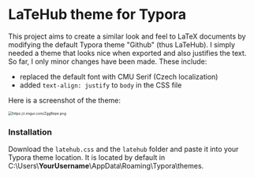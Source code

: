 # LaTeHub theme for Typora

This project aims to create a similar look and feel to LaTeX documents by modifying the default Typora theme "Github" (thus LaTeHub). I simply needed a theme that looks nice when exported and also justifies the text. So far, I only minor changes have been made. These include:

- replaced the default font with CMU Serif (Czech localization)
- added `text-align: justify` to `body` in the CSS file



Here is a screenshot of the theme:

<img src="https://i.imgur.com/Zgg8epe.png" alt="https://i.imgur.com/Zgg8epe.png" style="zoom:50%;" />



### Installation

Download the `latehub.css` and the `latehub` folder and paste it into your Typora theme location. It is located by default in C:\Users\\**YourUsername**\AppData\Roaming\Typora\themes.



